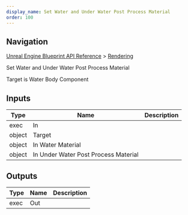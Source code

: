 ```yaml
---
display_name: Set Water and Under Water Post Process Material
order: 100
---
```

## Navigation

[Unreal Engine Blueprint API Reference](https://dev.epicgames.com/documentation/en-us/unreal-engine/BlueprintAPI) > [Rendering](https://dev.epicgames.com/documentation/en-us/unreal-engine/BlueprintAPI/Rendering)

Set Water and Under Water Post Process Material

Target is Water Body Component

## Inputs

| Type | Name | Description |
| --- | --- | --- |
| exec | In |  |
| object | Target |  |
| object | In Water Material |  |
| object | In Under Water Post Process Material |  |

## Outputs

| Type | Name | Description |
| --- | --- | --- |
| exec | Out |  |
